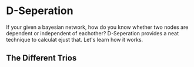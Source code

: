 # D-Seperation
If your given a bayesian network, how do you know whether two nodes are dependent or independent of eachother? D-Seperation provides a neat technique to calculat ejust that. Let's learn how it works. 

## The Different Trios


## 
